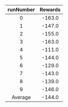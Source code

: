 | runNumber | Rewards |
|:-:|:-:|
|0|-163.0|
|1|-147.0|
|2|-155.0|
|3|-163.0|
|4|-111.0|
|5|-144.0|
|6|-129.0|
|7|-143.0|
|8|-139.0|
|9|-146.0|
| Average |-144.0|